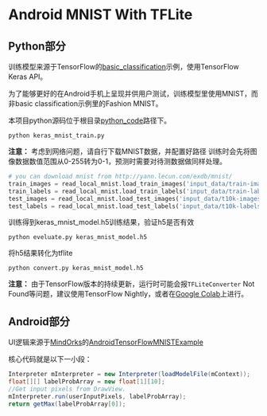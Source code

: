 # Android MNIST With TFLite

## Python部分

训练模型来源于TensorFlow的[basic_classification](https://www.tensorflow.org/tutorials/keras/basic_classification)示例，使用TensorFlow Keras API。

为了能够更好的在Android手机上呈现并供用户测试，训练模型里使用MNIST，而非basic classification示例里的Fashion MNIST。

本项目python源码位于根目录[python_code](https://github.com/Cyberwaif/AndroidMnistWithTFLite/tree/master/python_code)路径下。

```shell
python keras_mnist_train.py
```

**注意：** 考虑到网络问题，请自行下载MNIST数据，并配置好路径
训练时会先将图像数据数值范围从0-255转为0-1，预测时需要对待测数据做同样处理。
```python
# you can download mnist from http://yann.lecun.com/exdb/mnist/
train_images = read_local_mnist.load_train_images('input_data/train-images.idx3-ubyte')
train_labels = read_local_mnist.load_train_labels('input_data/train-labels.idx1-ubyte')
test_images = read_local_mnist.load_test_images('input_data/t10k-images.idx3-ubyte')
test_labels = read_local_mnist.load_test_labels('input_data/t10k-labels.idx1-ubyte')
```

训练得到keras_mnist_model.h5训练结果，验证h5是否有效
```shell
python eveluate.py keras_mnist_model.h5
```

将h5结果转化为tflite
```shell
python convert.py keras_mnist_model.h5
```
**注意：** 由于TensorFlow版本的持续更新，运行时可能会报`TFLiteConverter` Not Found等问题，建议使用TensorFlow Nightly，或者在[Google Colab](https://colab.research.google.com/)上进行。

## Android部分

UI逻辑来源于[MindOrks](https://github.com/MindorksOpenSource)的[AndroidTensorFlowMNISTExample](https://github.com/MindorksOpenSource/AndroidTensorFlowMNISTExample)

核心代码就是以下一小段：

```java
Interpreter mInterpreter = new Interpreter(loadModelFile(mContext));
float[][] labelProbArray = new float[1][10];
//Get input pixels from DrawView.
mInterpreter.run(userInputPixels, labelProbArray);
return getMax(labelProbArray[0]);
```